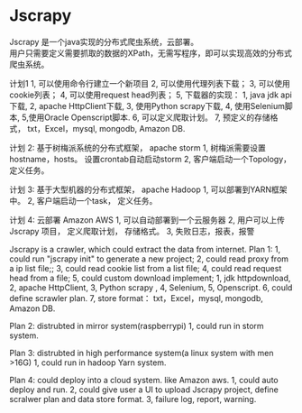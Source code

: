 # Jscrapy

Jscrapy 是一个java实现的分布式爬虫系统，云部署。	
用户只需要定义需要抓取的数据的XPath，无需写程序，即可以实现高效的分布式爬虫系统。	 

计划1 
 1, 可以使用命令行建立一个新项目 
 2, 可以使用代理列表下载； 
 3, 可以使用cookie列表； 
 4, 可以使用request head列表； 
 5, 下载器的实现：  1, java jdk api 下载, 2, apache HttpClient下载, 3, 使用Python scrapy下载, 4, 使用Selenium脚本, 5,使用Oracle Openscript脚本.
 6, 可以定义爬取计划。
 7, 预定义的存储格式， txt，Excel，mysql, mongodb, Amazon DB.

计划 2:
   基于树梅派系统的分布式框架， apache storm
1, 树梅派需要设置hostname，hosts。 设置crontab自动启动storm
2, 客户端启动一个Topology， 定义任务。


计划 3:
   基于大型机器的分布式框架， apache Hadoop
1, 可以部署到YARN框架中。
2, 客户端启动一个task， 定义任务。

计划 4:
  云部署 Amazon AWS
1, 可以自动部署到一个云服务器
2, 用户可以上传Jscrapy 项目， 定义爬取计划， 存储格式。
3, 失败日志，报表，报警


Jscrapy is a crawler, which could extract the data from internet.
Plan 1:
 1, could run "jscrapy init" to generate a new project;
 2, could read proxy from a ip list file;;
 3, could read cookie list from a list file;
 4, could read request head from a file;
 5, could custom download implement; 1, jdk httpdownload, 2, apache HttpClient, 3, Python scrapy , 4, Selenium, 5, Openscript.
 6, could define scrawler plan.
 7, store format： txt，Excel，mysql, mongodb, Amazon DB.

Plan 2:
 distrubted in mirror system(raspberrypi)
1, could run in storm system.


Plan 3:
   distrubted in high performance system(a linux system with men >16G)
1, could run in hadoop Yarn system.

Plan 4:
  could deploy into a cloud system. like Amazon aws.
1, could auto deploy and run.
2, could give user a UI to upload Jscrapy project, define scralwer plan and data store format.
3, failure log, report, warning.


 
